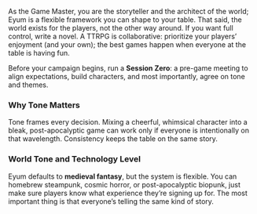 As the Game Master, you are the storyteller and the architect of the world; Eyum is a flexible framework you can shape to your table. That said, the world exists for the players, not the other way around. If you want full control, write a novel. A TTRPG is collaborative: prioritize your players’ enjoyment (and your own); the best games happen when everyone at the table is having fun.

Before your campaign begins, run a **Session Zero**: a pre-game meeting to align expectations, build characters, and most importantly, agree on tone and themes.
### Why Tone Matters
Tone frames every decision. Mixing a cheerful, whimsical character into a bleak, post-apocalyptic game can work only if everyone is intentionally on that wavelength. Consistency keeps the table on the same story.
### World Tone and Technology Level
Eyum defaults to **medieval fantasy**, but the system is flexible. You can homebrew steampunk, cosmic horror, or post-apocalyptic biopunk, just make sure players know what experience they’re signing up for. The most important thing is that everyone’s telling the same kind of story.